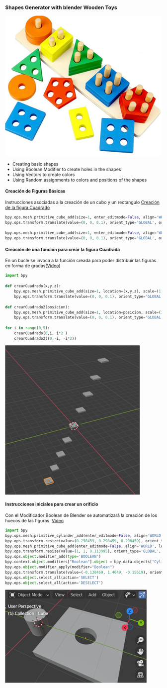 

### Shapes Generator with blender Wooden Toys
![Objetivo a crear randomicamente](/WoodenToyShapeHoles/images/Example.png)

- Creating basic shapes 
- Using Boolean Modifier to create holes in the shapes
- Using Vectors to create colors
- Using Random assignments to colors and positions of the shapes

#### Creación de Figuras Básicas
Instrucciones asociadas a la creación de un cubo y un rectangulo
[Creación de la figura Cuadrado](https://youtu.be/rvrC9p7qHP0 "Creación de la figura Cuadrado")
```python
bpy.ops.mesh.primitive_cube_add(size=1, enter_editmode=False, align='WORLD', location=(0.5, 0.5, 0), scale=(1, 1, 0.2))
bpy.ops.transform.translate(value=(0, 0, 0.1), orient_type='GLOBAL', orient_matrix=((1, 0, 0), (0, 1, 0), (0, 0, 1)), orient_matrix_type='GLOBAL', constraint_axis=(False, False, True), mirror=True, use_proportional_edit=False, proportional_edit_falloff='SMOOTH', proportional_size=1, use_proportional_connected=False, use_proportional_projected=False)

bpy.ops.mesh.primitive_cube_add(size=1, enter_editmode=False, align='WORLD', location=(0.5, 0.75, 0), scale=(1, 1.5, 0.2))
bpy.ops.transform.translate(value=(0, 0, 0.1), orient_type='GLOBAL', orient_matrix=((1, 0, 0), (0, 1, 0), (0, 0, 1)), orient_matrix_type='GLOBAL', constraint_axis=(False, False, True), mirror=True, use_proportional_edit=False, proportional_edit_falloff='SMOOTH', proportional_size=1, use_proportional_connected=False, use_proportional_projected=False)
```
#### Creación de una función para crear la figura Cuadrada
En un bucle se invoca a la función creada para poder distribuir las figuras en forma de gradas([Video](https://youtu.be/rjI7C2wgtvw "Video"))
```python
import bpy

def crearCuadrado(x,y,z):
    bpy.ops.mesh.primitive_cube_add(size=1, location=(x,y,z), scale=(1, 1, 0.2))
    bpy.ops.transform.translate(value=(0, 0, 0.1), orient_type='GLOBAL', orient_matrix=((1, 0, 0), (0, 1, 0), (0, 0, 1)), orient_matrix_type='GLOBAL', constraint_axis=(False, False, True), mirror=True, use_proportional_edit=False, proportional_edit_falloff='SMOOTH', proportional_size=1, use_proportional_connected=False, use_proportional_projected=False)    

def crearCuadrado2(posicion):
    bpy.ops.mesh.primitive_cube_add(size=1, location=posicion, scale=(1, 1, 0.2))
    bpy.ops.transform.translate(value=(0, 0, 0.1), orient_type='GLOBAL', orient_matrix=((1, 0, 0), (0, 1, 0), (0, 0, 1)), orient_matrix_type='GLOBAL', constraint_axis=(False, False, True), mirror=True, use_proportional_edit=False, proportional_edit_falloff='SMOOTH', proportional_size=1, use_proportional_connected=False, use_proportional_projected=False)    

for i in range(0,5):
    crearCuadrado(0,i, i*2 )
    crearCuadrado2((0,-i, -i*2))

```
![Objetivo a crear randomicamente](/WoodenToyShapeHoles/images/CuadradosFunciones.png)

#### Instrucciones iniciales para crear un orificio
Con el Modificador Boolean de Blender se automatizará la creación de los huecos de las figuras. [Video](https://youtu.be/e72Z9VV9Fk0 "Video")
```python
import bpy
bpy.ops.mesh.primitive_cylinder_add(enter_editmode=False, align='WORLD', location=(0, 0, 0), scale=(1, 1, 1))
bpy.ops.transform.resize(value=(0.298459, 0.298459, 0.298459), orient_type='GLOBAL', orient_matrix=((1, 0, 0), (0, 1, 0), (0, 0, 1)), orient_matrix_type='GLOBAL', mirror=True, use_proportional_edit=False, proportional_edit_falloff='SMOOTH', proportional_size=1, use_proportional_connected=False, use_proportional_projected=False)
bpy.ops.mesh.primitive_cube_add(enter_editmode=False, align='WORLD', location=(0, 0, 0), scale=(1, 1, 1))
bpy.ops.transform.resize(value=(1, 1, 0.113995), orient_type='GLOBAL', orient_matrix=((1, 0, 0), (0, 1, 0), (0, 0, 1)), orient_matrix_type='GLOBAL', constraint_axis=(False, False, True), mirror=True, use_proportional_edit=False, proportional_edit_falloff='SMOOTH', proportional_size=1, use_proportional_connected=False, use_proportional_projected=False)
bpy.ops.object.modifier_add(type='BOOLEAN')
bpy.context.object.modifiers["Boolean"].object = bpy.data.objects["Cylinder"]
bpy.ops.object.modifier_apply(modifier="Boolean")
bpy.ops.transform.translate(value=(-0.138469, 1.4649, -0.15619), orient_type='GLOBAL', orient_matrix=((1, 0, 0), (0, 1, 0), (0, 0, 1)), orient_matrix_type='GLOBAL', mirror=True, use_proportional_edit=False, proportional_edit_falloff='SMOOTH', proportional_size=1, use_proportional_connected=False, use_proportional_projected=False)
bpy.ops.object.select_all(action='SELECT')
bpy.ops.object.select_all(action='DESELECT')
```
![Objetivo a crear randomicamente](/WoodenToyShapeHoles/images/CuadradoHueco.png)
